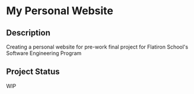 # My Personal Website 
## Description
Creating a personal website for pre-work final project for Flatiron School's Software Engineering Program
## Project Status
WIP